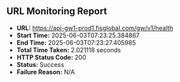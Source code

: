 ## URL Monitoring Report

- **URL:** https://api-gw1-prod1.fisglobal.com/gw/v1/health
- **Start Time:** 2025-06-03T07:23:25.384867
- **End Time:** 2025-06-03T07:23:27.405985
- **Total Time Taken:** 2.021118 seconds
- **HTTP Status Code:** 200
- **Status:** Success
- **Failure Reason:** N/A

